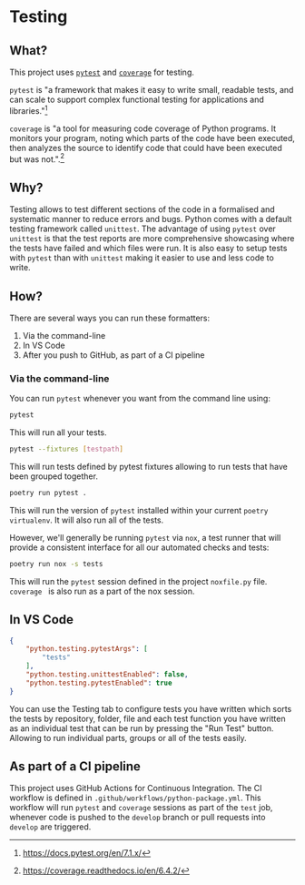 # Testing

## What?

This project uses [`pytest`](https://docs.pytest.org/en/7.1.x/) and [`coverage`](https://coverage.readthedocs.io/en/6.4.2/) for testing.

`pytest` is "a framework that makes it easy to write small, readable tests, and can scale to support complex functional testing for applications and libraries."[^1]

`coverage` is "a tool for measuring code coverage of Python programs. It monitors your program, noting which parts of the code have been executed, then analyzes the source to identify code that could have been executed but was not.".[^2]

## Why?

Testing allows to test different sections of the code in a formalised and systematic manner to reduce errors and bugs. Python comes with a default testing framework called `unittest`. The advantage of using `pytest` over `unittest` is that the test reports are more comprehensive showcasing where the tests have failed and which files were run. It is also easy to setup tests with `pytest` than with `unittest` making it easier to use and less code to write. 


## How?

There are several ways you can run these formatters:

1. Via the command-line
1. In VS Code
1. After you push to GitHub, as part of a CI pipeline


### Via the command-line

You can run `pytest` whenever you want from the command line using:

```sh
pytest
```
This will run all your tests.

```sh
pytest --fixtures [testpath]
```
This will run tests defined by pytest fixtures allowing to run tests that have been grouped together.

```sh
poetry run pytest .
```

This will run the version of `pytest` installed within your current `poetry virtualenv`. It will also run all of the tests. 

However, we'll generally be running `pytest` via `nox`, a test runner that will provide a consistent interface for all our automated checks and tests:

```sh
poetry run nox -s tests
```

This will run the `pytest` session defined in the project `noxfile.py` file. `coverage ` is also run as a part of the nox session. 


## In VS Code

```Json
{
    "python.testing.pytestArgs": [
        "tests"
    ],
    "python.testing.unittestEnabled": false,
    "python.testing.pytestEnabled": true
}
```

You can use the Testing tab to configure tests you have written which sorts the tests by repository, folder, file and each test function you have written as an individual test that can be run by pressing the "Run Test" button. Allowing to run individual parts, groups or all of the tests easily. 

## As part of a CI pipeline

This project uses GitHub Actions for Continuous Integration. The CI workflow is defined in `.github/workflows/python-package.yml`. This workflow will run  `pytest` and `coverage` sessions as part of the `test` job, whenever code is pushed to the `develop` branch or pull requests into `develop` are triggered.

[^1]: https://docs.pytest.org/en/7.1.x/
[^2]: https://coverage.readthedocs.io/en/6.4.2/

